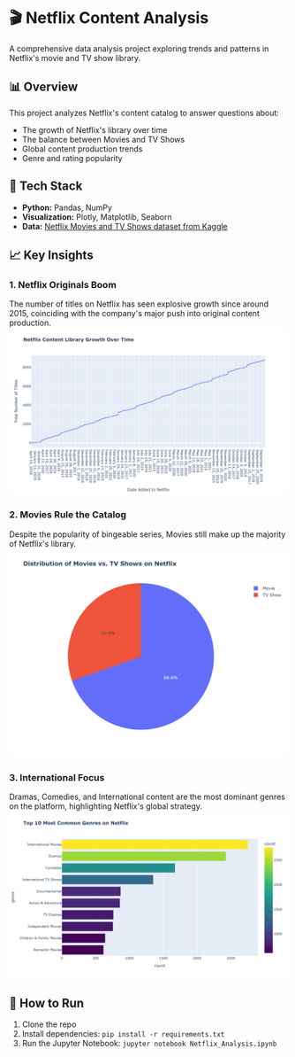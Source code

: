 # 🎬 Netflix Content Analysis

A comprehensive data analysis project exploring trends and patterns in Netflix's movie and TV show library.

## 📊 Overview

This project analyzes Netflix's content catalog to answer questions about:
- The growth of Netflix's library over time
- The balance between Movies and TV Shows
- Global content production trends
- Genre and rating popularity

## 🔧 Tech Stack

- **Python:** Pandas, NumPy
- **Visualization:** Plotly, Matplotlib, Seaborn
- **Data:** [Netflix Movies and TV Shows dataset from Kaggle](https://www.kaggle.com/datasets/shivamb/netflix-shows)

## 📈 Key Insights

### 1. Netflix Originals Boom
The number of titles on Netflix has seen explosive growth since around 2015, coinciding with the company's major push into original content production.
![Time Series](images/netflix_growth.png)

### 2. Movies Rule the Catalog
Despite the popularity of bingeable series, Movies still make up the majority of Netflix's library.
![Movie vs TV](images/movie_vs_tv.png)

### 3. International Focus
Dramas, Comedies, and International content are the most dominant genres on the platform, highlighting Netflix's global strategy.
![Top Genres](images/top_genres.png)

## 🚀 How to Run

1. Clone the repo
2. Install dependencies: `pip install -r requirements.txt`
3. Run the Jupyter Notebook: `jupyter notebook Netflix_Analysis.ipynb`
